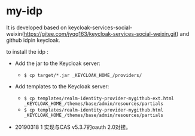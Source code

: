 # my-idp 
It is developed based on keycloak-services-social-weixin(https://gitee.com/jyqq163/keycloak-services-social-weixin.git) and github idpin keycloak.

to install the idp :

* Add the jar to the Keycloak server:
  * `$ cp target/*.jar _KEYCLOAK_HOME_/providers/`

* Add  templates to the Keycloak server:
  * `$ cp templates/realm-identity-provider-mygithub-ext.html _KEYCLOAK_HOME_/themes/base/admin/resources/partials`
  * `$ cp templates/realm-identity-provider-mygithub.html _KEYCLOAK_HOME_/themes/base/admin/resources/partials`
  

* 20190318
1 实现与CAS v5.3.7的oauth 2.0对接。
